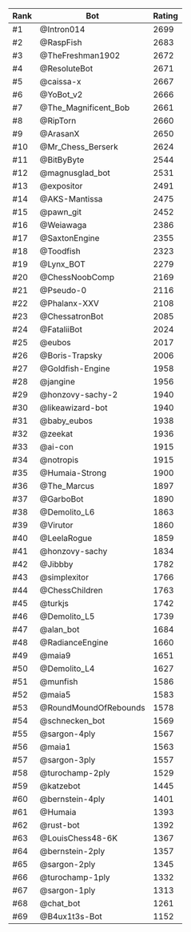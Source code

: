 Rank|Bot|Rating
---|---|---
#1|@Intron014|2699
#2|@RaspFish|2683
#3|@TheFreshman1902|2672
#4|@ResoluteBot|2671
#5|@caissa-x|2667
#6|@YoBot_v2|2666
#7|@The_Magnificent_Bob|2661
#8|@RipTorn|2660
#9|@ArasanX|2650
#10|@Mr_Chess_Berserk|2624
#11|@BitByByte|2544
#12|@magnusglad_bot|2531
#13|@expositor|2491
#14|@AKS-Mantissa|2475
#15|@pawn_git|2452
#16|@Weiawaga|2386
#17|@SaxtonEngine|2355
#18|@Toodfish|2323
#19|@Lynx_BOT|2279
#20|@ChessNoobComp|2169
#21|@Pseudo-0|2116
#22|@Phalanx-XXV|2108
#23|@ChessatronBot|2085
#24|@FataliiBot|2024
#25|@eubos|2017
#26|@Boris-Trapsky|2006
#27|@Goldfish-Engine|1958
#28|@jangine|1956
#29|@honzovy-sachy-2|1940
#30|@likeawizard-bot|1940
#31|@baby_eubos|1938
#32|@zeekat|1936
#33|@ai-con|1915
#34|@notropis|1915
#35|@Humaia-Strong|1900
#36|@The_Marcus|1897
#37|@GarboBot|1890
#38|@Demolito_L6|1863
#39|@Virutor|1860
#40|@LeelaRogue|1859
#41|@honzovy-sachy|1834
#42|@Jibbby|1782
#43|@simplexitor|1766
#44|@ChessChildren|1763
#45|@turkjs|1742
#46|@Demolito_L5|1739
#47|@alan_bot|1684
#48|@RadianceEngine|1660
#49|@maia9|1651
#50|@Demolito_L4|1627
#51|@munfish|1586
#52|@maia5|1583
#53|@RoundMoundOfRebounds|1578
#54|@schnecken_bot|1569
#55|@sargon-4ply|1567
#56|@maia1|1563
#57|@sargon-3ply|1557
#58|@turochamp-2ply|1529
#59|@katzebot|1445
#60|@bernstein-4ply|1401
#61|@Humaia|1393
#62|@rust-bot|1392
#63|@LouisChess48-6K|1367
#64|@bernstein-2ply|1357
#65|@sargon-2ply|1345
#66|@turochamp-1ply|1332
#67|@sargon-1ply|1313
#68|@chat_bot|1261
#69|@B4ux1t3s-Bot|1152

